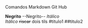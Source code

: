 Comandos Markdown Git Hub

 **Negrito** 
 --Negrito-- 
 *Itálico*    
 _Itálico_
 ~~riscar~~ dois tils
 #titulo1
 ##titulo2
